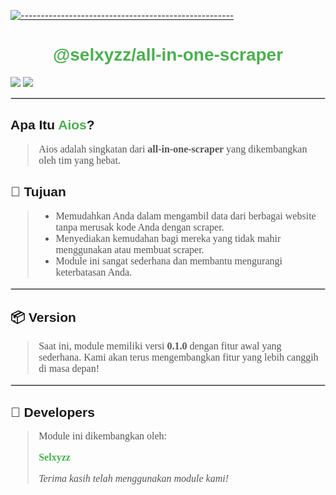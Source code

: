 <!DOCTYPE html>
<html>
<head>
  <title>@selxyzz/all-in-one-scraper</title>
</head>
<body>

[![-----------------------------------------------------](https://raw.githubusercontent.com/andreasbm/readme/master/assets/lines/colored.png)](#table-of-contents)
  <h1 style="text-align: center; font-family: Arial, sans-serif; color: #4CAF50;">@selxyzz/all-in-one-scraper</h1>
  <img src="https://img.shields.io/badge/AUTHOR-Selxyz-green.svg?style=for-the-badge&logo=github">
   <img src="https://img.shields.io/badge/AIOS-green.svg?style=for-the-badge&logo=apple"> 
  <hr style="border: 1px solid #ddd;">
  <h2 style="font-family: Arial, sans-serif;">Apa Itu <span style="color: #4CAF50;">Aios</span>?</h2>
  <blockquote style="font-size: 16px; font-family: Georgia, serif; color: #555;">
    Aios adalah singkatan dari <strong>all-in-one-scraper</strong> yang dikembangkan oleh tim yang hebat.
  </blockquote>

  <h2 style="font-family: Arial, sans-serif;">🎯 Tujuan</h2>
  <blockquote style="font-size: 16px; font-family: Georgia, serif; color: #555;">
    <ul>
      <li>Memudahkan Anda dalam mengambil data dari berbagai website tanpa merusak kode Anda dengan scraper.</li>
      <li>Menyediakan kemudahan bagi mereka yang tidak mahir menggunakan atau membuat scraper.</li>
      <li>Module ini sangat sederhana dan membantu mengurangi keterbatasan Anda.</li>
    </ul>
  </blockquote>

  <hr style="border: 1px solid #ddd;">

  <h2 style="font-family: Arial, sans-serif;">📦 Version</h2>
  <blockquote style="font-size: 16px; font-family: Georgia, serif; color: #555;">
    <p>Saat ini, module memiliki versi <strong>0.1.0</strong> dengan fitur awal yang sederhana. Kami akan terus mengembangkan fitur yang lebih canggih di masa depan!</p>
  </blockquote>

  <hr style="border: 1px solid #ddd;">

  <h2 style="font-family: Arial, sans-serif;">👥 Developers</h2>
  <blockquote style="font-size: 16px; font-family: Georgia, serif; color: #555;">
    <p>Module ini dikembangkan oleh:</p>
    <p><a href="https://wa.me/6282181938329" style="color: #4CAF50; text-decoration: none;"><strong>Selxyzz</strong></a></p>
    <p><em>Terima kasih telah menggunakan module kami!</em></p>
  </blockquote>
</body>
</html>
